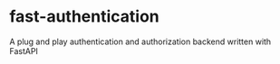 # fast-authentication
A plug and play authentication and authorization backend written with FastAPI
